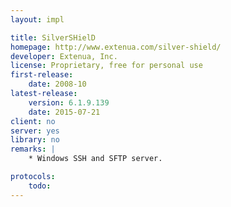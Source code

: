 ```yaml
---
layout: impl

title: SilverSHielD
homepage: http://www.extenua.com/silver-shield/
developer: Extenua, Inc.
license: Proprietary, free for personal use
first-release:
    date: 2008-10
latest-release:
    version: 6.1.9.139
    date: 2015-07-21
client: no
server: yes
library: no
remarks: |
    * Windows SSH and SFTP server.

protocols:
    todo:
---
```

